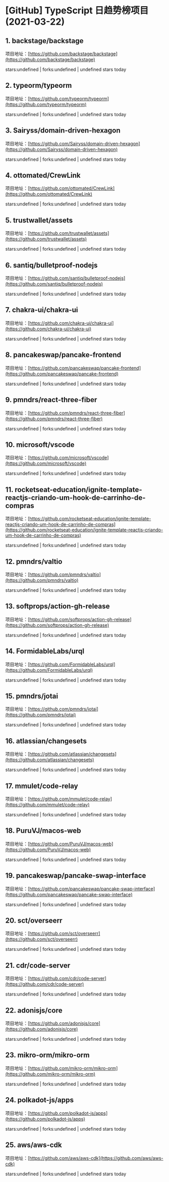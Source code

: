 # [GitHub] TypeScript 日趋势榜项目(2021-03-22)

## 1. backstage/backstage 

项目地址：[https://github.com/backstage/backstage](https://github.com/backstage/backstage)

stars:undefined | forks:undefined | undefined stars today 



## 2. typeorm/typeorm 

项目地址：[https://github.com/typeorm/typeorm](https://github.com/typeorm/typeorm)

stars:undefined | forks:undefined | undefined stars today 



## 3. Sairyss/domain-driven-hexagon 

项目地址：[https://github.com/Sairyss/domain-driven-hexagon](https://github.com/Sairyss/domain-driven-hexagon)

stars:undefined | forks:undefined | undefined stars today 



## 4. ottomated/CrewLink 

项目地址：[https://github.com/ottomated/CrewLink](https://github.com/ottomated/CrewLink)

stars:undefined | forks:undefined | undefined stars today 



## 5. trustwallet/assets 

项目地址：[https://github.com/trustwallet/assets](https://github.com/trustwallet/assets)

stars:undefined | forks:undefined | undefined stars today 



## 6. santiq/bulletproof-nodejs 

项目地址：[https://github.com/santiq/bulletproof-nodejs](https://github.com/santiq/bulletproof-nodejs)

stars:undefined | forks:undefined | undefined stars today 



## 7. chakra-ui/chakra-ui 

项目地址：[https://github.com/chakra-ui/chakra-ui](https://github.com/chakra-ui/chakra-ui)

stars:undefined | forks:undefined | undefined stars today 



## 8. pancakeswap/pancake-frontend 

项目地址：[https://github.com/pancakeswap/pancake-frontend](https://github.com/pancakeswap/pancake-frontend)

stars:undefined | forks:undefined | undefined stars today 



## 9. pmndrs/react-three-fiber 

项目地址：[https://github.com/pmndrs/react-three-fiber](https://github.com/pmndrs/react-three-fiber)

stars:undefined | forks:undefined | undefined stars today 



## 10. microsoft/vscode 

项目地址：[https://github.com/microsoft/vscode](https://github.com/microsoft/vscode)

stars:undefined | forks:undefined | undefined stars today 



## 11. rocketseat-education/ignite-template-reactjs-criando-um-hook-de-carrinho-de-compras 

项目地址：[https://github.com/rocketseat-education/ignite-template-reactjs-criando-um-hook-de-carrinho-de-compras](https://github.com/rocketseat-education/ignite-template-reactjs-criando-um-hook-de-carrinho-de-compras)

stars:undefined | forks:undefined | undefined stars today 



## 12. pmndrs/valtio 

项目地址：[https://github.com/pmndrs/valtio](https://github.com/pmndrs/valtio)

stars:undefined | forks:undefined | undefined stars today 



## 13. softprops/action-gh-release 

项目地址：[https://github.com/softprops/action-gh-release](https://github.com/softprops/action-gh-release)

stars:undefined | forks:undefined | undefined stars today 



## 14. FormidableLabs/urql 

项目地址：[https://github.com/FormidableLabs/urql](https://github.com/FormidableLabs/urql)

stars:undefined | forks:undefined | undefined stars today 



## 15. pmndrs/jotai 

项目地址：[https://github.com/pmndrs/jotai](https://github.com/pmndrs/jotai)

stars:undefined | forks:undefined | undefined stars today 



## 16. atlassian/changesets 

项目地址：[https://github.com/atlassian/changesets](https://github.com/atlassian/changesets)

stars:undefined | forks:undefined | undefined stars today 



## 17. mmulet/code-relay 

项目地址：[https://github.com/mmulet/code-relay](https://github.com/mmulet/code-relay)

stars:undefined | forks:undefined | undefined stars today 



## 18. PuruVJ/macos-web 

项目地址：[https://github.com/PuruVJ/macos-web](https://github.com/PuruVJ/macos-web)

stars:undefined | forks:undefined | undefined stars today 



## 19. pancakeswap/pancake-swap-interface 

项目地址：[https://github.com/pancakeswap/pancake-swap-interface](https://github.com/pancakeswap/pancake-swap-interface)

stars:undefined | forks:undefined | undefined stars today 



## 20. sct/overseerr 

项目地址：[https://github.com/sct/overseerr](https://github.com/sct/overseerr)

stars:undefined | forks:undefined | undefined stars today 



## 21. cdr/code-server 

项目地址：[https://github.com/cdr/code-server](https://github.com/cdr/code-server)

stars:undefined | forks:undefined | undefined stars today 



## 22. adonisjs/core 

项目地址：[https://github.com/adonisjs/core](https://github.com/adonisjs/core)

stars:undefined | forks:undefined | undefined stars today 



## 23. mikro-orm/mikro-orm 

项目地址：[https://github.com/mikro-orm/mikro-orm](https://github.com/mikro-orm/mikro-orm)

stars:undefined | forks:undefined | undefined stars today 



## 24. polkadot-js/apps 

项目地址：[https://github.com/polkadot-js/apps](https://github.com/polkadot-js/apps)

stars:undefined | forks:undefined | undefined stars today 



## 25. aws/aws-cdk 

项目地址：[https://github.com/aws/aws-cdk](https://github.com/aws/aws-cdk)

stars:undefined | forks:undefined | undefined stars today 



